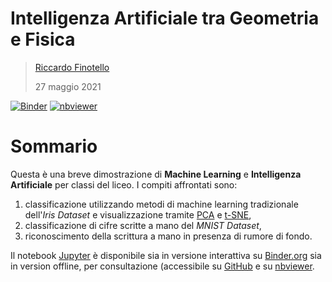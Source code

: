 # Intelligenza Artificiale tra Geometria e Fisica

> [Riccardo Finotello](mailto:riccardo.finotello@gmail.com)
>
> 27 maggio 2021

[![Binder](https://mybinder.org/badge_logo.svg)](https://mybinder.org/v2/gh/thesfinox/demo-liceo/HEAD?filepath=demo.ipynb)
[![nbviewer](https://img.shields.io/badge/jupyter_notebooks-nbviewer-purple.svg?style=flat-square)](https://nbviewer.jupyter.org/github/thesfinox/demo-liceo/blob/master/demo.ipynb)

# Sommario

Questa è una breve dimostrazione di **Machine Learning** e **Intelligenza Artificiale** per classi del liceo.
I compiti affrontati sono:

1. classificazione utilizzando metodi di machine learning tradizionale dell'*Iris Dataset* e visualizzazione tramite [PCA](https://en.wikipedia.org/wiki/Principal_component_analysis) e [t-SNE](https://en.wikipedia.org/wiki/T-distributed_stochastic_neighbor_embedding),
2. classificazione di cifre scritte a mano del *MNIST Dataset*,
3. riconoscimento della scrittura a mano in presenza di rumore di fondo.

Il notebook [Jupyter](https://jupyter.org/) è disponibile sia in versione interattiva su [Binder.org](https://mybinder.org/v2/gh/thesfinox/demo-liceo/HEAD?filepath=demo_20210527.ipynb) sia in version offline, per consultazione (accessibile su [GitHub](https://github.com/thesfinox/demo-liceo/blob/master/demo.ipynb) e su [nbviewer](https://nbviewer.jupyter.org/github/thesfinox/demo-liceo/blob/master/demo.ipynb).
